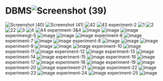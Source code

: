 # DBMS![Screenshot (39)](https://user-images.githubusercontent.com/122252787/211472513-22580974-7f64-4dfc-9a39-d42eafb923a9.png)
![Screenshot (40)](https://user-images.githubusercontent.com/122252787/211472645-760c96c2-e223-41f1-be65-f2f8544ab72b.png)
![Screenshot (41)](https://user-images.githubusercontent.com/122252787/211472702-f1fda32f-1139-49dc-8034-6c8ff04564e1.png)
![42](https://user-images.githubusercontent.com/122252787/211472727-b55ce05a-31a4-4fae-8ccc-9060d94954f1.png)
![43](https://user-images.githubusercontent.com/122252787/211472789-d3657c9c-4a4a-4051-ab61-d572bb967316.png)
experiment-2
![1](https://user-images.githubusercontent.com/122252787/211504013-76ef990d-872b-40c6-b695-2ba703cb9843.png)
![2](https://user-images.githubusercontent.com/122252787/211504075-19af1280-2609-465e-b08c-6f6340d2d4b5.png)
![22](https://user-images.githubusercontent.com/122252787/211504181-350ce754-04ca-4910-8822-9350fcfbb458.png)
![3](https://user-images.githubusercontent.com/122252787/211504240-6a1acb44-40d5-4b38-8750-5fc7c477af20.png)
![4](https://user-images.githubusercontent.com/122252787/211504300-40c6039b-9ce6-482f-af2b-5dbc417f4969.png)
![44](https://user-images.githubusercontent.com/122252787/211504356-ac94420a-f69f-4cb1-b99b-4c7956854701.png)
experiment-3&4
![image](https://user-images.githubusercontent.com/122252787/211590015-c8e0f84e-25ce-4e3c-a801-13692ca9f773.png)
![image](https://user-images.githubusercontent.com/122252787/211590145-8a8327d5-2b11-41b8-9a4b-032e7e568f4c.png)
![image](https://user-images.githubusercontent.com/122252787/211590272-f0ffaed7-7373-4180-a995-f2c2bdfa30ec.png)
experimengt-5
![image](https://user-images.githubusercontent.com/122252787/211590545-cf700b13-014d-4d88-a61d-e2e031aace02.png)
![image](https://user-images.githubusercontent.com/122252787/211590705-9b3dbca4-223f-4bef-bf31-3f398c96150f.png)
![image](https://user-images.githubusercontent.com/122252787/211590858-d571c90e-4e0f-4f02-a38f-be64802a6d43.png)
experiment-6
![image](https://user-images.githubusercontent.com/122252787/211591028-f4ecc257-21b6-4802-84d3-38fc27f1feca.png)
experiment-7
![image](https://user-images.githubusercontent.com/122252787/211591177-0cb13068-7542-47fd-8409-21ae17c41e9b.png)
![image](https://user-images.githubusercontent.com/122252787/211591303-334f2f20-9454-44ee-9b75-6d59904c0b36.png)
experiment-8
![image](https://user-images.githubusercontent.com/122252787/211591461-65b4701c-5975-491f-aaf6-1d8d81c34f29.png)
![image](https://user-images.githubusercontent.com/122252787/211591622-ff41301a-770f-4f4c-8548-38b1a3f2c1e1.png)
![image](https://user-images.githubusercontent.com/122252787/211591731-1c417159-d98d-43be-86b1-d274f5a3f544.png)
experiment-9
![image](https://user-images.githubusercontent.com/122252787/211591890-c9b67df0-b279-4260-ad74-844aa030cee8.png)
![image](https://user-images.githubusercontent.com/122252787/211591997-e25b086e-44aa-4bc9-a6f5-32f014925993.png)
![image](https://user-images.githubusercontent.com/122252787/211592099-e9471f45-a6ac-4af2-ac17-0f7fa044829f.png)
experiment-10
![image](https://user-images.githubusercontent.com/122252787/211592292-a65a0ec3-a448-416b-81d0-96932f8b7603.png)
experiment-11
![image](https://user-images.githubusercontent.com/122252787/211592426-28767f9f-0889-4886-8948-e1b6a74ce7c3.png)
experiment-12
![image](https://user-images.githubusercontent.com/122252787/211592563-c63d8c3b-5db1-4376-86d1-2da21fa06b2c.png)
experiment-13
![image](https://user-images.githubusercontent.com/122252787/211592675-7dd95418-8e6a-47b6-ab3e-68b0cb558ac7.png)
experiment-14
![image](https://user-images.githubusercontent.com/122252787/211592841-df522abf-b6e2-4861-ada8-799054c40b14.png)
experiment-15
![image](https://user-images.githubusercontent.com/122252787/211593407-3412c2f0-acdd-4daf-bb53-8dd47e0474da.png)
experiment-16
![image](https://user-images.githubusercontent.com/122252787/211593562-3d9074af-747d-4020-9ed7-7e5e56172d54.png)
experiment-17
![image](https://user-images.githubusercontent.com/122252787/211593729-2a91b119-af47-4a29-a40e-875f185813da.png)
experiment-18
![image](https://user-images.githubusercontent.com/122252787/211593928-4e043e74-cf74-4573-9ff6-3513f9d76cab.png)
experiment-19
![image](https://user-images.githubusercontent.com/122252787/211594057-ed74ac65-ee2b-4956-b391-6ecbf86fb032.png)
experiment-20
![image](https://user-images.githubusercontent.com/122252787/211594201-8b64d71c-b45a-4f45-9525-8e6ae943a6cb.png)
experiment-21
![image](https://user-images.githubusercontent.com/122252787/211594343-74c8062d-c3e4-4b45-b3d3-8eaa5b7d4b5c.png)
experiment-22
![image](https://user-images.githubusercontent.com/122252787/211594466-abee7068-3afa-4542-86ad-955cb7caa3a0.png)
experiment-23
![image](https://user-images.githubusercontent.com/122252787/211594559-dde51d80-bf15-45ce-92d2-1c446cde081a.png)
experiment-24
![image](https://user-images.githubusercontent.com/122252787/211594774-54f15a04-a383-4ea4-b915-8af90bd2af04.png)
experiment-25
![image](https://user-images.githubusercontent.com/122252787/211594921-f760d108-a296-4e24-8099-7104312b4842.png)

